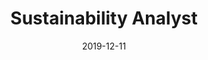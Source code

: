 ---
path: "/careers/sustainability-analyst-19-12"
title: "Sustainability Analyst"
apply: ""
date: "2019-12-11"
status: "pending"
---